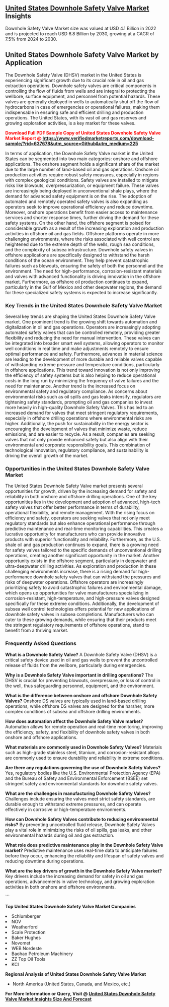 <h2><a href="https://www.verifiedmarketreports.com/download-sample/?rid=637678&amp;utm_source=Github&amp;utm_medium=225" target="_blank">United States Downhole Safety Valve Market</a> Insights</h2><p>Downhole Safety Valve Market size was valued at USD 4.1 Billion in 2022 and is projected to reach USD 6.8 Billion by 2030, growing at a CAGR of 7.5% from 2024 to 2030.</p><p> <h2>United States Downhole Safety Valve Market by Application</h2> <p>The Downhole Safety Valve (DHSV) market in the United States is experiencing significant growth due to its crucial role in oil and gas extraction operations. Downhole safety valves are critical components in controlling the flow of fluids from wells and are integral to protecting the wellbore, surface equipment, and personnel from potential hazards. These valves are generally deployed in wells to automatically shut off the flow of hydrocarbons in case of emergencies or operational failures, making them indispensable in ensuring safe and efficient drilling and production operations. The United States, with its vast oil and gas reserves and growing exploration activities, is a key market for these valves. <strong><p><span class=""><span style="color: #ff0000;"><strong>Download Full PDF Sample Copy of United States Downhole Safety Valve Market Report</strong> @ </span><a href="https://www.verifiedmarketreports.com/download-sample/?rid=637678&amp;utm_source=Github&amp;utm_medium=225" target="_blank">https://www.verifiedmarketreports.com/download-sample/?rid=637678&amp;utm_source=Github&amp;utm_medium=225</a></span></p></strong></p> <p>In terms of application, the Downhole Safety Valve market in the United States can be segmented into two main categories: onshore and offshore applications. The onshore segment holds a significant share of the market due to the large number of land-based oil and gas operations. Onshore oil production activities require robust safety measures, especially in regions with complex geological conditions. Safety valves are installed to mitigate risks like blowouts, overpressurization, or equipment failure. These valves are increasingly being deployed in unconventional shale plays, where the demand for advanced safety equipment is on the rise. The adoption of automated and remotely operated safety valves is also expanding as operators seek to improve operational efficiency and reduce downtime. Moreover, onshore operations benefit from easier access to maintenance services and shorter response times, further driving the demand for these safety systems. On the other hand, the offshore segment is poised for considerable growth as a result of the increasing exploration and production activities in offshore oil and gas fields. Offshore platforms operate in more challenging environments, where the risks associated with well control are heightened due to the extreme depth of the wells, rough sea conditions, and the complexity of subsea infrastructure. Downhole safety valves in offshore applications are specifically designed to withstand the harsh conditions of the ocean environment. They help prevent catastrophic failures such as blowouts, ensuring the safety of both the personnel and the environment. The need for high-performance, corrosion-resistant materials and valves with advanced functionality is driving innovation in the offshore market. Furthermore, as offshore oil production continues to expand, particularly in the Gulf of Mexico and other deepwater regions, the demand for these specialized safety systems is expected to increase significantly. <h3>Key Trends in the United States Downhole Safety Valve Market</h3> <p>Several key trends are shaping the United States Downhole Safety Valve market. One prominent trend is the growing shift towards automation and digitalization in oil and gas operations. Operators are increasingly adopting automated safety valves that can be controlled remotely, providing greater flexibility and reducing the need for manual intervention. These valves can be integrated into broader smart well systems, allowing operators to monitor well conditions in real time and make adjustments remotely to ensure optimal performance and safety. Furthermore, advances in material science are leading to the development of more durable and reliable valves capable of withstanding extreme pressure and temperature conditions, particularly in offshore applications. This trend toward innovation is not only improving the efficiency of safety systems but is also helping to reduce operational costs in the long run by minimizing the frequency of valve failures and the need for maintenance. Another trend is the increased focus on environmental safety and regulatory compliance. As concerns about environmental risks such as oil spills and gas leaks intensify, regulators are tightening safety standards, prompting oil and gas companies to invest more heavily in high-quality Downhole Safety Valves. This has led to an increased demand for valves that meet stringent regulatory requirements, especially in offshore drilling operations where environmental risks are higher. Additionally, the push for sustainability in the energy sector is encouraging the development of valves that minimize waste, reduce emissions, and are easier to recycle. As a result, companies are seeking valves that not only provide enhanced safety but also align with their environmental and corporate responsibility goals. This combination of technological innovation, regulatory compliance, and sustainability is driving the overall growth of the market. <h3>Opportunities in the United States Downhole Safety Valve Market</h3> <p>The United States Downhole Safety Valve market presents several opportunities for growth, driven by the increasing demand for safety and reliability in both onshore and offshore drilling operations. One of the key opportunities lies in the development and adoption of advanced, high-tech safety valves that offer better performance in terms of durability, operational flexibility, and remote management. With the rising focus on efficiency and safety, operators are seeking valves that not only meet regulatory standards but also enhance operational performance through predictive maintenance and real-time monitoring capabilities. This creates a lucrative opportunity for manufacturers who can provide innovative products with superior functionality and reliability. Furthermore, as the U.S. shale oil and gas production continues to expand, there is a growing need for safety valves tailored to the specific demands of unconventional drilling operations, creating another significant opportunity in the market. Another opportunity exists in the offshore segment, particularly in deepwater and ultra-deepwater drilling activities. As exploration and production in these challenging environments increase, there is a rising demand for high-performance downhole safety valves that can withstand the pressures and risks of deepwater operations. Offshore operators are increasingly prioritizing safety to avoid catastrophic failures and environmental damage, which opens up opportunities for valve manufacturers specializing in corrosion-resistant, high-temperature, and high-pressure valves designed specifically for these extreme conditions. Additionally, the development of subsea well control technologies offers potential for new applications of downhole safety valves in subsea completions. Manufacturers who can cater to these growing demands, while ensuring that their products meet the stringent regulatory requirements of offshore operations, stand to benefit from a thriving market. <h3>Frequently Asked Questions</h3> <p><strong>What is a Downhole Safety Valve?</strong> A Downhole Safety Valve (DHSV) is a critical safety device used in oil and gas wells to prevent the uncontrolled release of fluids from the wellbore, particularly during emergencies.</p> <p><strong>Why is a Downhole Safety Valve important in drilling operations?</strong> The DHSV is crucial for preventing blowouts, overpressure, or loss of control in the well, thus safeguarding personnel, equipment, and the environment.</p> <p><strong>What is the difference between onshore and offshore Downhole Safety Valves?</strong> Onshore DS valves are typically used in land-based drilling operations, while offshore DS valves are designed for the harsher, more complex conditions of subsea and offshore drilling environments.</p> <p><strong>How does automation affect the Downhole Safety Valve market?</strong> Automation allows for remote operation and real-time monitoring, improving the efficiency, safety, and flexibility of downhole safety valves in both onshore and offshore applications.</p> <p><strong>What materials are commonly used in Downhole Safety Valves?</strong> Materials such as high-grade stainless steel, titanium, and corrosion-resistant alloys are commonly used to ensure durability and reliability in extreme conditions.</p> <p><strong>Are there any regulations governing the use of Downhole Safety Valves?</strong> Yes, regulatory bodies like the U.S. Environmental Protection Agency (EPA) and the Bureau of Safety and Environmental Enforcement (BSEE) set stringent safety and environmental standards for downhole safety valves.</p> <p><strong>What are the challenges in manufacturing Downhole Safety Valves?</strong> Challenges include ensuring the valves meet strict safety standards, are durable enough to withstand extreme pressures, and can operate effectively in corrosive or high-temperature environments.</p> <p><strong>How can Downhole Safety Valves contribute to reducing environmental risks?</strong> By preventing uncontrolled fluid release, Downhole Safety Valves play a vital role in minimizing the risks of oil spills, gas leaks, and other environmental hazards during oil and gas extraction.</p> <p><strong>What role does predictive maintenance play in the Downhole Safety Valve market?</strong> Predictive maintenance uses real-time data to anticipate failures before they occur, enhancing the reliability and lifespan of safety valves and reducing downtime during operations.</p> <p><strong>What are the key drivers of growth in the Downhole Safety Valve market?</strong> Key drivers include the increasing demand for safety in oil and gas operations, advancements in valve technology, and growing exploration activities in both onshore and offshore environments.</p> ```</p><p><strong>Top United States Downhole Safety Valve Market Companies</strong></p><div data-test-id=""><p><li>Schlumberger</li><li> NOV</li><li> Weatherford</li><li> Scale Protection</li><li> Baker Hughes</li><li> Novomet</li><li> WEB Nordeste</li><li> Baohao Petroleum Machinery</li><li> ZZ Top Oil Tools</li><li> KCI</li></p><div><strong>Regional Analysis of&nbsp;United States Downhole Safety Valve Market</strong></div><ul><li dir="ltr"><p dir="ltr">North America&nbsp;(United States, Canada, and Mexico, etc.)</p></li></ul><p><strong>For More Information or Query, Visit @&nbsp;</strong><strong><a href="https://www.verifiedmarketreports.com/product/downhole-safety-valve-market/?utm_source=Github&amp;utm_medium=225" target="_blank">United States Downhole Safety Valve Market Insights Size And Forecast</a></strong></p></div>
